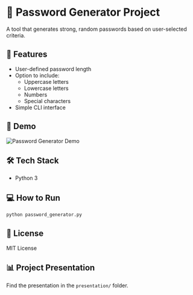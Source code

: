 # 🔐 Password Generator Project

A tool that generates strong, random passwords based on user-selected criteria.

## 🚀 Features
- User-defined password length
- Option to include:
  - Uppercase letters
  - Lowercase letters
  - Numbers
  - Special characters
- Simple CLI interface

## 📄 Demo
![Password Generator Demo](screenshots/ui_screenshot.png)

## 🛠️ Tech Stack
- Python 3

## 💻 How to Run
```bash
python password_generator.py
```

## 📄 License
MIT License

## 📊 Project Presentation
Find the presentation in the `presentation/` folder.
